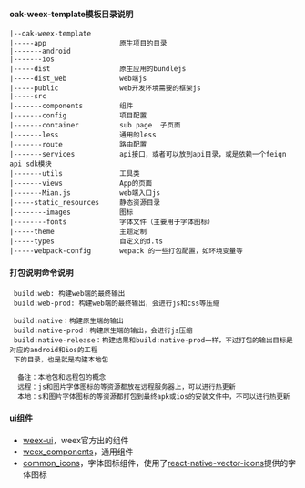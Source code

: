 
#### oak-weex-template模板目录说明

```
|--oak-weex-template
|-----app                  原生项目的目录
|-------android
|-------ios
|-----dist                 原生应用的bundlejs
|-----dist_web             web端js
|-----public               web开发环境需要的框架js
|-----src
|-------components         组件
|-------config             项目配置
|-------container          sub page  子页面
|-------less               通用的less
|-------route              路由配置
|-------services           api接口，或者可以放到api目录，或是依赖一个feign api sdk模块
|-------utils              工具类
|-------views              App的页面
|-------Mian.js            web端入口js
|-----static_resources     静态资源目录
|--------images            图标
|--------fonts             字体文件（主要用于字体图标）
|-----theme                主题定制
|-----types                自定义的d.ts
|-----webpack-config       wepack 的一些打包配置，如环境变量等

```

#### 打包说明命令说明
```
 build:web: 构建web端的最终输出
 build:web-prod: 构建web端的最终输出，会进行js和css等压缩
 
 build:native：构建原生端的输出
 build:native-prod：构建原生端的输出，会进行js压缩
 build:native-release：构建结果和build:native-prod一样，不过打包的输出目标是对应的android和ios的工程
 下的目录，也是就是构建本地包
  
  备注：本地包和远程包的概念
  远程：js和图片字体图标的等资源都放在远程服务器上，可以进行热更新
  本地：s和图片字体图标的等资源都打包到最终apk或ios的安装文件中，不可以进行热更新

```
#### ui组件
- [weex-ui](https://github.com/alibaba/weex-ui)，weex官方出的组件
- [weex_components](../../components/weex_components)，通用组件
- [common_icons](../../components/common_icons)，字体图标组件，使用了[react-native-vector-icons](https://oblador.github.io/react-native-vector-icons/)提供的字体图标

